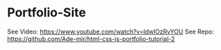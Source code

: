 # Portfolio-Site

See Video:
https://www.youtube.com/watch?v=ldwlOzRvYOU
See Repo:
https://github.com/Ade-mir/html-css-js-portfolio-tutorial-2